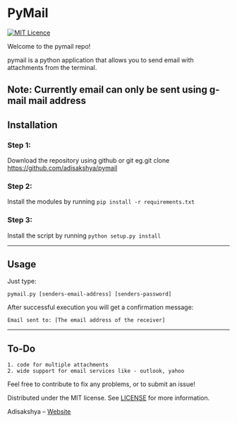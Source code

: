 # PyMail

[![MIT Licence](https://badges.frapsoft.com/os/mit/mit.png?v=103)](https://opensource.org/licenses/mit-license.php)

Welcome to the pymail repo!

pymail is a python application that allows you to send email with attachments from the terminal.

Note: Currently email can only be sent using g-mail mail address
---

## Installation

### Step 1: 
Download the repository using github or git eg.git clone https://github.com/adisakshya/pymail

### Step 2: 
Install the modules by running `pip install -r requirements.txt`


### Step 3: 
Install the script by running `python setup.py install`

---
## Usage

Just type:
```
pymail.py [senders-email-address] [senders-password]
```

After successful execution you will get a confirmation message:
```
Email sent to: [The email address of the receiver]
```

---
## To-Do
    1. code for multiple attachments
    2. wide support for email services like - outlook, yahoo

Feel free to contribute to fix any problems, or to submit an issue!

Distributed under the MIT license. See [LICENSE](https://github.com/adisakshya/pymail/blob/master/LICENSE) for more information.

Adisakshya – [Website](https://adisakshya.github.io)
